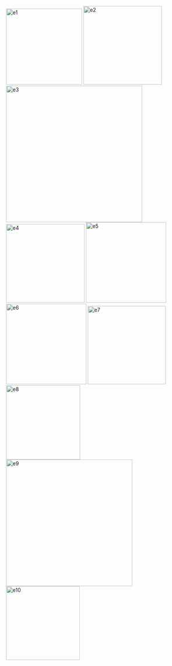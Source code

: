 <img width="208" alt="e1" src="https://github.com/user-attachments/assets/f292a40a-d2ee-4c15-b637-e6c69e055d10">
<img width="215" alt="e2" src="https://github.com/user-attachments/assets/521b8f43-93a0-43c6-8fe7-25fff6d47656">
<img width="373" alt="e3" src="https://github.com/user-attachments/assets/689ab201-c901-451d-acc2-ec35fcbb7d06">
<img width="215" alt="e4" src="https://github.com/user-attachments/assets/9574b1a3-0b44-4129-a37f-b426246a16f7">
<img width="220" alt="e5" src="https://github.com/user-attachments/assets/317ff783-a94b-4f77-89b3-370223fda449">
<img width="220" alt="e6" src="https://github.com/user-attachments/assets/6d9efce1-20d5-47f2-895d-9d934d6de0af">
<img width="214" alt="e7" src="https://github.com/user-attachments/assets/b96c179a-d7c4-437d-b585-87dfea203bbf">
<img width="203" alt="e8" src="https://github.com/user-attachments/assets/3e63f7b0-537f-4a2c-8ab3-3cf504300654">
<img width="346" alt="e9" src="https://github.com/user-attachments/assets/45a763a5-12e1-413e-b910-d780a2691f3a">
<img width="202" alt="e10" src="https://github.com/user-attachments/assets/10b65c76-335f-45ce-9fa3-7ebb1de465d1">
